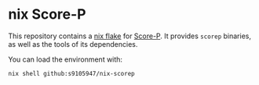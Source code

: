 # nix Score-P
This repository contains a [nix flake](https://nixos.org/manual/nix/stable/command-ref/new-cli/nix3-flake.html) for [Score-P](https://score-p.org/).
It provides `scorep` binaries, as well as the tools of its dependencies.

You can load the environment with:

```
nix shell github:s9105947/nix-scorep
```


